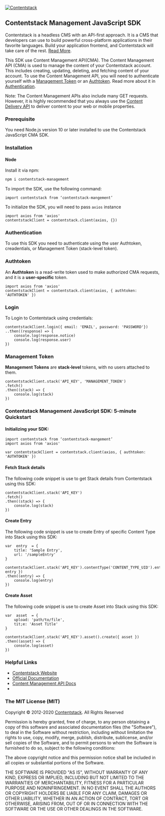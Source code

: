 [![Contentstack](https://www.contentstack.com/docs/static/images/contentstack.png)](https://www.contentstack.com/)

## Contentstack Management JavaScript SDK

Contentstack is a headless CMS with an API-first approach. It is a CMS that developers can use to build powerful cross-platform applications in their favorite languages. Build your application frontend, and Contentstack will take care of the rest. [Read More](https://www.contentstack.com/).

This SDK use Content Management API(CMA). The Content Management API (CMA) is used to manage the content of your Contentstack account. This includes creating, updating, deleting, and fetching content of your account. To use the Content Management API, you will need to authenticate yourself with a [Management Token](https://www.contentstack.com/docs/developers/create-tokens/about-management-tokens) or an [Authtoken](https://www.contentstack.com/docs/developers/apis/content-management-api/#how-to-get-authtoken). Read more about it in [Authentication](https://www.contentstack.com/docs/developers/apis/content-management-api/#authentication).

Note: The Content Management APIs also include many GET requests. However, it is highly recommended that you always use the [Content Delivery API](https://www.contentstack.com/docs/developers/apis/content-delivery-api/) to deliver content to your web or mobile properties.

### Prerequisite

You need Node.js version 10 or later installed to use the Contentstack JavaScript CMA SDK.

### Installation
#### Node
Install it via npm:
```bash
npm i contentstack-management
```
To import the SDK, use the following command:
```
import contentstack from ‘contentstack-mangement’
```
To initialize the SDK, you will need to pass ```axios``` instance
```
import axios from 'axios'
contentstackClient = contentstack.client(axios, {})
```

### Authentication
To use this SDK you need to authenticate using the user Authtoken, creadentials, or Management Token (stack-level token).
### Authtoken
An **Authtoken** is a read-write token used to make authorized CMA requests, and it is a **user-specific** token.
```
import axios from 'axios'
contentstackClient = contentstack.client(axios, { authtoken: 'AUTHTOKEN' })
```
### Login
To Login to Contentstack using credentials:
```
contentstackClient.login({ email: 'EMAIL', password: 'PASSWORD'})
..then((response) => {
	console.log(response.notice)
	console.log(response.user)
})
```

### Management Token
**Management Tokens** are **stack-level** tokens, with no users attached to them.
```
contentstackClient.stack('API_KEY', 'MANAGEMENT_TOKEN')
.fetch()
.then((stack) => {
	console.log(stack)
})
```
### Contentstack Management JavaScript SDK: 5-minute Quickstart
#### Initializing your SDK:
```
import contentstack from ‘contentstack-mangement’
import axios from 'axios'

var contentstackClient = contentstack.client(axios, { authtoken: 'AUTHTOKEN' })
```
#### Fetch Stack details
The following code snippet is use to get Stack details from Contentstack using this SDK:
```
contentstackClient.stack('API_KEY')
.fetch()
.then((stack) => {
	console.log(stack)
})
```

#### Create Entry
The following code snippet is use to create Entry of specific Content Type into Stack using this SDK:
```
var  entry  = {
	title: 'Sample Entry',
	url: '/sampleEntry'
}

contentstackClient.stack('API_KEY').contentType('CONTENT_TYPE_UID').entry().create({ entry })
.then((entry) => {
	console.log(entry)
})
```

#### Create Asset
The following code snippet is use to create Asset into Stack using this SDK:
```
var  asset  = {
	upload: 'path/to/file',
	tit;e: 'Asset Title'
}

contentstackClient.stack('API_KEY').asset().create({ asset })
.then((asset) => {
	console.log(asset)
})
```

### Helpful Links

-   [Contentstack Website](https://www.contentstack.com/)
-   [Official Documentation](https://contentstack.com/docs)
-   [Content Management API Docs](https://www.contentstack.com/docs/developers/apis/content-management-api)
- 
### The MIT License (MIT)
Copyright © 2012-2020  [Contentstack](https://www.contentstack.com/). All Rights Reserved

Permission is hereby granted, free of charge, to any person obtaining a copy of this software and associated documentation files (the "Software"), to deal in the Software without restriction, including without limitation the rights to use, copy, modify, merge, publish, distribute, sublicense, and/or sell copies of the Software, and to permit persons to whom the Software is furnished to do so, subject to the following conditions:

The above copyright notice and this permission notice shall be included in all copies or substantial portions of the Software.

THE SOFTWARE IS PROVIDED "AS IS", WITHOUT WARRANTY OF ANY KIND, EXPRESS OR IMPLIED, INCLUDING BUT NOT LIMITED TO THE WARRANTIES OF MERCHANTABILITY, FITNESS FOR A PARTICULAR PURPOSE AND NONINFRINGEMENT. IN NO EVENT SHALL THE AUTHORS OR COPYRIGHT HOLDERS BE LIABLE FOR ANY CLAIM, DAMAGES OR OTHER LIABILITY, WHETHER IN AN ACTION OF CONTRACT, TORT OR OTHERWISE, ARISING FROM, OUT OF OR IN CONNECTION WITH THE SOFTWARE OR THE USE OR OTHER DEALINGS IN THE SOFTWARE.
